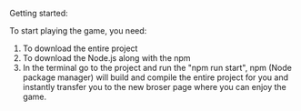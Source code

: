 Getting started:

To start playing the game, you need:
1) To download the entire project
2) To download the Node.js along with the npm
3) In the terminal go to the project and run the "npm run start", npm (Node package manager) will build and compile the entire project for you and instantly transfer you to the new broser page where you can enjoy the game.
